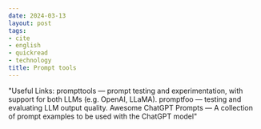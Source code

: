 ```yaml
---
date: 2024-03-13
layout: post
tags:
- cite
- english
- quickread
- technology
title: Prompt tools
---
```


"Useful Links: prompttools — prompt testing and experimentation, with support for both LLMs (e.g. OpenAI, LLaMA). promptfoo — testing and evaluating LLM output quality. Awesome ChatGPT Prompts — A collection of prompt examples to be used with the ChatGPT model"
